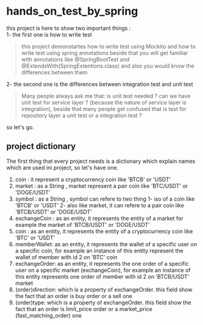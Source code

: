 # hands_on_test_by_spring

this project is here to show two important things :<br> 
1- the first one is  how to write test<br>
> this project demonstartes how to write test using Mockito and how to write test using spring annotations
> beside that you will get familiar with annotations like @SpringBootTest and @ExtendsWith(SpringExtentions.class)  and also you would know the differences between them 


2- the second one is the differences between integration test and unit test<br> 
> Many people always ask me that: is unit test needed ? can we have unit test for service layer ? (because the nature of service layer is integration), beside that many people get confused that is test for repository layer a unit test or a integration test ? 

so let's go.<br>

## project dictionary
The first thing that every project needs is a dictionary which explain names which are used ini project, so let's have one. <br>
1. coin : it represent a cryptocurrency coin like 'BTCB' or 'USDT'
2. market : as a String , market represent a pair coin like 'BTC/USDT' or 'DOGE/USDT' 
3. symbol : as a String , symbol can refere to two thing 1- iso of a coin like 'BTCB' or 'USDT' 2- also like market, it can refere to a pair coin like 'BTCB/USDT' or 'DOGE/USDT'
4. exchangeCoin : as an entity, it represents the entity of a market for example the market of 'BTCB/USDT' or 'DOGE/USDT'
5. coin : as an entity, it represents the entity of a cryptocurrency coin like 'BTC' or 'USDT'
6. memberWallet: as an entity, it represents the wallet of a specific user on a specific coin, for example an instance of this entity represent the wallet of member with id 2 on 'BTC' coin
7. exchangeOrder: as an entity, it represents the one order of a specific user on a specific market (exchangeCoin), for example  an instance of this entity represents one order of member with id 2 on 'BTCB/USDT' market
8. (order)direction: which is a property of exchangeOrder. this field show the fact that an order is buy order or a sell one
9. (order)type: which is a property of exchangeOrder. this field show the fact that an order is limit_price order or a market_price (fast_matching_order) one
